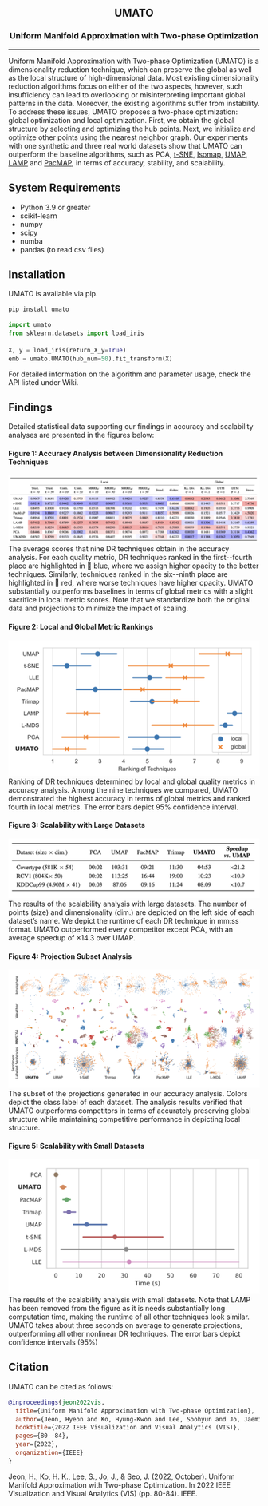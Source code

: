 <p align="center">
  <h2 align="center">UMATO</h2>
	<h3 align="center">Uniform Manifold Approximation with Two-phase Optimization</h3>
</p>

---



Uniform Manifold Approximation with Two-phase Optimization (UMATO) is a dimensionality reduction technique, which can preserve the global as well as the local structure of high-dimensional data. Most existing dimensionality reduction algorithms focus on either of the two aspects, however, such insufficiency can lead to overlooking or misinterpreting important global patterns in the data. Moreover, the existing algorithms suffer from instability. 
To address these issues, UMATO proposes a two-phase optimization: global optimization and local optimization. First, we obtain the global structure by selecting and optimizing the hub points.
Next, we initialize and optimize other points using the nearest neighbor graph. Our experiments with one synthetic and three real world datasets show that UMATO can outperform the baseline algorithms, such as PCA, [t-SNE](https://lvdmaaten.github.io/tsne/), [Isomap](https://scikit-learn.org/stable/modules/generated/sklearn.manifold.Isomap.html), [UMAP](https://github.com/lmcinnes/umap), [LAMP](https://github.com/lgnonato/LAMP) and [PacMAP](https://github.com/YingfanWang/PaCMAP), in terms of accuracy, stability, and scalability.

## System Requirements
- Python 3.9 or greater
- scikit-learn
- numpy
- scipy
- numba
- pandas (to read csv files)

## Installation 

UMATO is available via pip.

```sh
pip install umato
```

```python
import umato
from sklearn.datasets import load_iris

X, y = load_iris(return_X_y=True)
emb = umato.UMATO(hub_num=50).fit_transform(X)
```

For detailed information on the algorithm and parameter usage, check the API listed under Wiki.

## Findings

Detailed statistical data supporting our findings in accuracy and scalability analyses are presented in the figures below:

#### Figure 1: Accuracy Analysis between Dimensionality Reduction Techniques
![Figure 1](images/figure1.png)  
The average scores that nine DR techniques obtain in the accuracy analysis. For each quality metric, DR techniques ranked in the first--fourth place are highlighted in 🔵 blue, where we assign higher opacity to the better techniques. Similarly, techniques ranked in the six--ninth place are highlighted in 🔴 red, where worse techniques have higher opacity. UMATO substantially outperforms baselines in terms of global metrics with a slight sacrifice in local metric scores. Note that we standardize both the original data and projections to minimize the impact of scaling.

#### Figure 2: Local and Global Metric Rankings
![Figure 2](images/figure2.png)  
Ranking of DR techniques determined by local and global quality metrics in accuracy analysis. Among the nine techniques we compared, UMATO demonstrated the highest accuracy in terms of global metrics and ranked fourth in local metrics. The error bars depict 95% confidence interval.

#### Figure 3: Scalability with Large Datasets
![Figure 3](images/figure3.png)  
The results of the scalability analysis with large datasets. The number of points (size) and dimensionality (dim.) are depicted on the left side of each dataset’s name. We depict the runtime of each DR technique in mm:ss format. UMATO outperformed every competitor except PCA, with an average speedup of ×14.3 over UMAP.

#### Figure 4: Projection Subset Analysis
![Figure 4](images/figure4.png)  
The subset of the projections generated in our accuracy analysis. Colors depict the class label of each dataset. The analysis results verified that UMATO outperforms competitors in terms of accurately preserving global structure while maintaining competitive performance in depicting local structure.

#### Figure 5: Scalability with Small Datasets
![Figure 5](images/figure5.png)  
The results of the scalability analysis with small datasets. Note that LAMP has been removed from the figure as it is needs substantially long computation time, making the runtime of all other techniques look similar. UMATO takes about three seconds on average to generate projections, outperforming all other nonlinear DR techniques. The error bars depict confidence intervals (95%)


## Citation

UMATO can be cited as follows:

```bibtex
@inproceedings{jeon2022vis,
  title={Uniform Manifold Approximation with Two-phase Optimization},
  author={Jeon, Hyeon and Ko, Hyung-Kwon and Lee, Soohyun and Jo, Jaemin and Seo, Jinwook},
  booktitle={2022 IEEE Visualization and Visual Analytics (VIS)},
  pages={80--84},
  year={2022},
  organization={IEEE}
}
```

Jeon, H., Ko, H. K., Lee, S., Jo, J., & Seo, J. (2022, October). Uniform Manifold Approximation with Two-phase Optimization. In 2022 IEEE Visualization and Visual Analytics (VIS) (pp. 80-84). IEEE.
